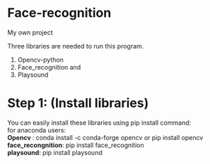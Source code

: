 # Face-recognition
My own project <br />

Three libraries are needed to run this program.
1. Opencv-python
2. Face_recognition and 
3. Playsound

# Step 1: (Install libraries)
You can easily install these libraries using pip install command: <br />
for anaconda users: <br />
<b>Opencv </b>: conda install -c conda-forge opencv  or   pip install opencv <br />
<b>face_recongnition</b>: pip install face_recognition <br />
<b>playsound</b>: pip install playsound <br />
